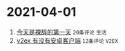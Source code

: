 # 2021-04-01

1. [今天是裸辞的第一天](https://www.v2ex.com/t/767059) `20条评论` `生活`
1. [v2ex 有没有安卓客户端](https://www.v2ex.com/t/767051) `12条评论` `V2EX`
